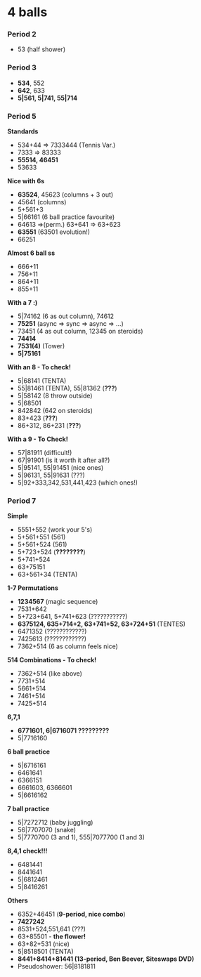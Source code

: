 # 4 balls

### Period 2

- 53 (half shower)

### Period 3

- **534**, 552
- **642**, 633
- **5|561, 5|741, 55|714**

### Period 5

**Standards**  
- 534+44 => 7333444 (Tennis Var.)
- 7333 => 83333
- **55514, 46451**
- 53633

**Nice with 6s**  
- **63524**, 45623 (columns + 3 out)
- 45641 (columns)
- 5+561+3
- 5|66161 (6 ball practice favourite)
- 64613 =>(perm.) 63+641 => 63+623
- **63551** (63501 evolution!)
- 66251

**Almost 6 ball ss**  
- 666+11
- 756+11
- 864+11
- 855+11

**With a 7 :)**  
- 5|74162 (6 as out column), 74612
- **75251** (async => sync => async => ...)
- 73451 (4 as out column, 12345 on steroids)
- **74414**
- **7531(4)** (Tower)
- **5|75161**

**With an 8 - To check!**                                                       
- 5|68141 (TENTA)                                                               
- 55|81461 (TENTA), 55|81362 (**???**)                                          
- 5|58142 (8 throw outside)                                                     
- 5|68501                                                                       
- 842842 (642 on steroids)                                                      
- 83+423 (**???**)                                                              
- 86+312, 86+231 (**???**)
                                                                        
**With a 9 - To Check!**                                                        
- 57|81911 (difficult!)
- 67|91901 (is it worth it after all?)
- 5|95141, 55|91451 (nice ones)
- 5|96131, 55|91631 (???)
- 5|92+333,342,531,441,423 (which ones!)

### Period 7

**Simple**  
- 5551+552 (work your 5's)
- 5+561+551 (561)                                                      
- 5+561+524 (561)                                                                    
- 5+723+524 (**????????**)                                                          
- 5+741+524
- 63+75151
- 63+561+34 (TENTA)

**1-7 Permutations**  
- **1234567** (magic sequence)
- 7531+642
- 5+723+641, 5+741+623 (???????????)
- **6375124, 635+714+2, 63+741+52, 63+724+51** (TENTES)
- 6471352 (????????????)
- 7425613 (????????????)
- 7362+514 (6 as column feels nice)

**514 Combinations - To check!**  
- 7362+514 (like above)
- 7731+514
- 5661+514
- 7461+514
- 7425+514

**6,7,1**  
- **6771601, 6|6716071 ?????????**
- 5|7716160

**6 ball practice**  
- 5|6716161
- 6461641
- 6366151
- 6661603, 6366601                                                       
- 5|6616162

**7 ball practice**  
- 5|7272712 (baby juggling)
- 56|7707070 (snake)
- 5|7770700 (3 and 1), 555|7077700 (1 and 3)

**8,4,1 check!!!**                                                              
- 6481441                                                                       
- 8441641                                                                       
- 5|6812461                                                                     
- 5|8416261

**Others**  
- 6352+46451 (**9-period, nice combo**)
- **7427242**
- 8531+524,551,641 (???)
- 63+85501 - **the flower!**
- 63+82+531 (nice)
- 5|8518501 (TENTA)
- **8441+8414+81441 (13-period, Ben Beever, Siteswaps DVD)**
- Pseudoshower: 56|8181811

